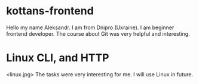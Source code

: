 # kottans-frontend

Hello my name Aleksandr. I am from Dnipro (Ukraine).
I am beginner frontend developer. The course about Git was very helpful and  interesting.

# Linux CLI, and HTTP
<linux.jpg> 
The tasks were very interesting for me. I will use Linux in future.

